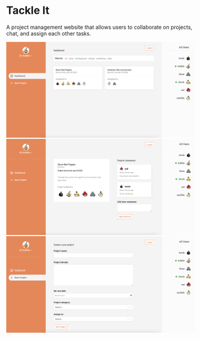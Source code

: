# Tackle It
A project management website that allows users to collaborate on projects, chat, and assign each other tasks.

![](./snapshots/dashboard.png)
![](./snapshots/project-summary.png)
![](./snapshots/create.png)